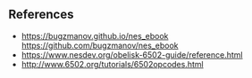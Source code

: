 ## References

- https://bugzmanov.github.io/nes_ebook
  https://github.com/bugzmanov/nes_ebook
- https://www.nesdev.org/obelisk-6502-guide/reference.html
- http://www.6502.org/tutorials/6502opcodes.html
